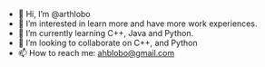 - 👋 Hi, I’m @arthlobo
- 👀 I’m interested in learn more and have more work experiences.
- 🌱 I’m currently learning C++, Java and Python.
- 💞️ I’m looking to collaborate on C++, and Python
- 📫 How to reach me: ahblobo@gmail.com

<!---
arthlobo/arthlobo is a ✨ special ✨ repository because its `README.md` (this file) appears on your GitHub profile.
You can click the Preview link to take a look at your changes.
--->
